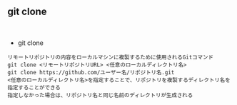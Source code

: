 ## git clone  
<br>

- git clone  
```
リモートリポジトリの内容をローカルマシンに複製するために使用されるGitコマンド
git clone <リモートリポジトリURL> <任意のローカルディレクトリ名>
git clone https://github.com/ユーザー名/リポジトリ名.git
<任意のローカルディレクトリ名>を指定することで、リポジトリを複製するディレクトリ名を指定することができる
指定しなかった場合は、リポジトリ名と同じ名前のディレクトリが生成される
```
